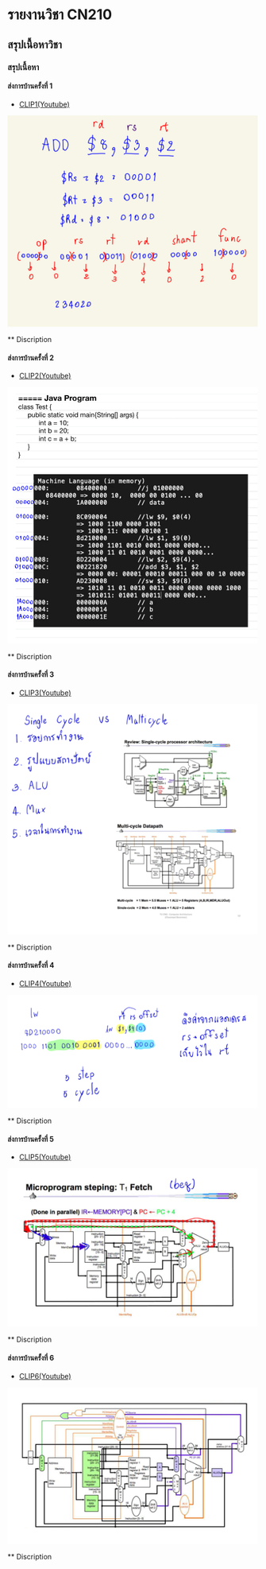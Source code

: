 # รายงานวิชา CN210

## สรุปเนื้อหาวิชา

### สรุปเนื้อหา

#### ส่งการบ้านครั้งที่ 1

  * [CLIP1(Youtube)](https://youtu.be/qxfaD4DFBt8)
  
  ![img](https://github.com/GongNattapong/CN210/blob/master/Clip1.png)
  
  ** Discription
  
#### ส่งการบ้านครั้งที่ 2

  * [CLIP2(Youtube)](https://youtu.be/QzaD13TMT6o)
  
  ![img](https://github.com/GongNattapong/CN210/blob/master/Clip2.png)
  
  ** Discription
  
#### ส่งการบ้านครั้งที่ 3

  * [CLIP3(Youtube)](https://youtu.be/hyol9zuLm_Q)
  
  ![img](https://github.com/GongNattapong/CN210/blob/master/Clip3.png)
  
  ** Discription
  
#### ส่งการบ้านครั้งที่ 4

  * [CLIP4(Youtube)](https://youtu.be/hsoW6MwFPeI)
  
  ![img](https://github.com/GongNattapong/CN210/blob/master/Clip4.png)
  
  ** Discription
  
#### ส่งการบ้านครั้งที่ 5

  * [CLIP5(Youtube)](https://youtu.be/LtYXk1vCkGU)
  
  ![img](https://github.com/GongNattapong/CN210/blob/master/Clip5.png)
  
  ** Discription
  
#### ส่งการบ้านครั้งที่ 6

  * [CLIP6(Youtube)](https://youtu.be/pyeTy94TIKw)
  
  ![img](https://github.com/GongNattapong/CN210/blob/master/Clip6.png)
  
  ** Discription
